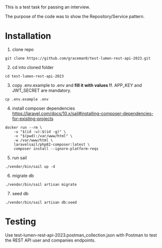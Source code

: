 This is a test task for passing an interview.

The purpose of the code was to show the Repository/Service pattern.

# Installation

1) clone repo
```
git clone https://github.com/graceman9/test-lumen-rest-api-2023.git
```

2) cd into cloned folder
```
cd test-lumen-rest-api-2023
```

3) copy .env.example to .env and **fill it with values !!**. APP_KEY and JWT_SECRET are mandatory.
```
cp .env.example .env
```

4) install composer dependencies https://laravel.com/docs/10.x/sail#installing-composer-dependencies-for-existing-projects
```
docker run --rm \
    -u "$(id -u):$(id -g)" \
    -v "$(pwd):/var/www/html" \
    -w /var/www/html \
    laravelsail/php82-composer:latest \
    composer install --ignore-platform-reqs
```

5) run sail
```
./vendor/bin/sail up -d 
```

6) migrate db
```
./vendor/bin/sail artisan migrate
```

7) seed db
```
./vendor/bin/sail artisan db:seed
```

# Testing

Use test-lumen-rest-api-2023.postman_collection.json with Postman to test the REST API user and companies endpoints.
